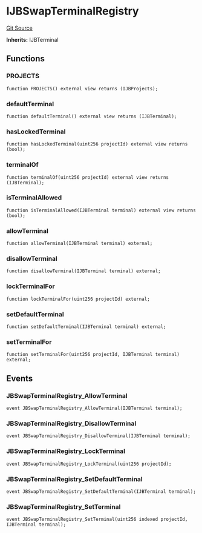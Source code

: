 # IJBSwapTerminalRegistry
[Git Source](https://github.com/Bananapus/nana-swap-terminal-v5/blob/7a817baa29705288afdaa7c9853735b3b6130173/src/interfaces/IJBSwapTerminalRegistry.sol)

**Inherits:**
IJBTerminal


## Functions
### PROJECTS


```solidity
function PROJECTS() external view returns (IJBProjects);
```

### defaultTerminal


```solidity
function defaultTerminal() external view returns (IJBTerminal);
```

### hasLockedTerminal


```solidity
function hasLockedTerminal(uint256 projectId) external view returns (bool);
```

### terminalOf


```solidity
function terminalOf(uint256 projectId) external view returns (IJBTerminal);
```

### isTerminalAllowed


```solidity
function isTerminalAllowed(IJBTerminal terminal) external view returns (bool);
```

### allowTerminal


```solidity
function allowTerminal(IJBTerminal terminal) external;
```

### disallowTerminal


```solidity
function disallowTerminal(IJBTerminal terminal) external;
```

### lockTerminalFor


```solidity
function lockTerminalFor(uint256 projectId) external;
```

### setDefaultTerminal


```solidity
function setDefaultTerminal(IJBTerminal terminal) external;
```

### setTerminalFor


```solidity
function setTerminalFor(uint256 projectId, IJBTerminal terminal) external;
```

## Events
### JBSwapTerminalRegistry_AllowTerminal

```solidity
event JBSwapTerminalRegistry_AllowTerminal(IJBTerminal terminal);
```

### JBSwapTerminalRegistry_DisallowTerminal

```solidity
event JBSwapTerminalRegistry_DisallowTerminal(IJBTerminal terminal);
```

### JBSwapTerminalRegistry_LockTerminal

```solidity
event JBSwapTerminalRegistry_LockTerminal(uint256 projectId);
```

### JBSwapTerminalRegistry_SetDefaultTerminal

```solidity
event JBSwapTerminalRegistry_SetDefaultTerminal(IJBTerminal terminal);
```

### JBSwapTerminalRegistry_SetTerminal

```solidity
event JBSwapTerminalRegistry_SetTerminal(uint256 indexed projectId, IJBTerminal terminal);
```

